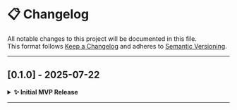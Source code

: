 # 📋 Changelog

All notable changes to this project will be documented in this file.  
This format follows [Keep a Changelog](https://keepachangelog.com/en/1.0.0/) and adheres to [Semantic Versioning](https://semver.org/).

---

## [0.1.0] - 2025-07-22
<details>
<summary><strong>✨ Initial MVP Release</strong></summary>

### 🚀 Added
- Basic MVP prototype
- Submit and display recipes via UI
- Simple CSV-based storage for persistence

</details>

---

<!-- TEMPLATE FOR FUTURE RELEASES
## [X.X.X] - YYYY-MM-DD
<details>
<summary><strong>Title of Release</strong></summary>

### ✨ Added
- Feature 1
- Feature 2

### 🐛 Fixed
- Bug fix 1
- Bug fix 2

### 🔁 Changed
- Change 1

</details>
-->

